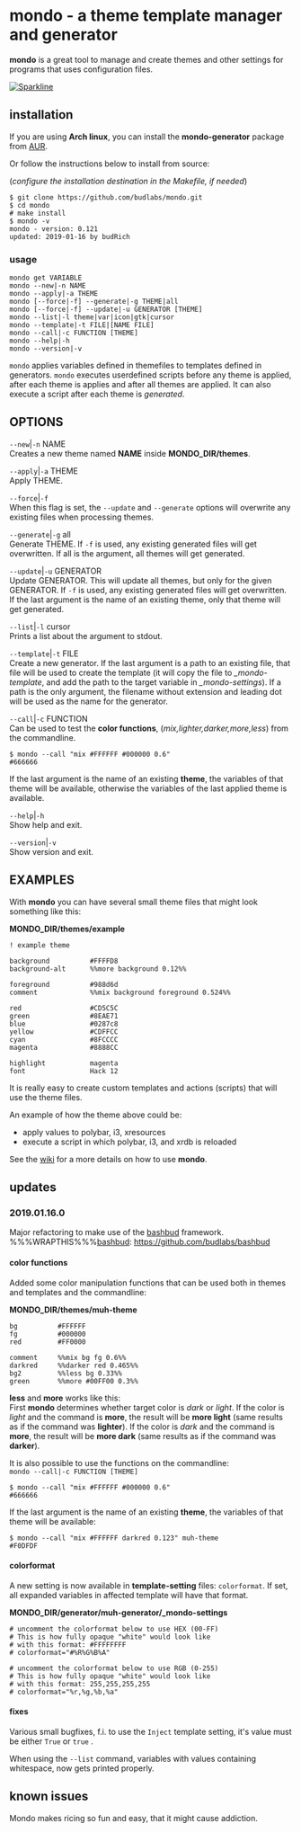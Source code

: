 # mondo - a theme template manager and generator 

**mondo** is a great tool to manage and create themes and
other settings for programs that uses configuration files.


[![Sparkline](https://stars.medv.io/budlabs/mondo.svg)](https://stars.medv.io/budlabs/mondo)


## installation

If you are using **Arch linux**, you can install the
**mondo-generator** package from [AUR].  

Or follow the instructions below to install from source:  

(*configure the installation destination in the Makefile,
if needed*)

``` text
$ git clone https://github.com/budlabs/mondo.git
$ cd mondo
# make install
$ mondo -v
mondo - version: 0.121
updated: 2019-01-16 by budRich
```


### usage

```text
mondo get VARIABLE   
mondo --new|-n NAME  
mondo --apply|-a THEME  
mondo [--force|-f] --generate|-g THEME|all  
mondo [--force|-f] --update|-u GENERATOR [THEME]
mondo --list|-l theme|var|icon|gtk|cursor   
mondo --template|-t FILE|[NAME FILE] 
mondo --call|-c FUNCTION [THEME]
mondo --help|-h  
mondo --version|-v  
```

`mondo` applies variables defined in themefiles to
templates defined in generators. `mondo` executes
userdefined scripts before any theme is applied, after each
theme is applies and after all themes are applied. It can
also execute a script after each theme is *generated*.  


OPTIONS
-------

`--new`|`-n` NAME  
Creates a new theme named **NAME** inside
**MONDO_DIR/themes**.

`--apply`|`-a` THEME  
Apply THEME.

`--force`|`-f`  
When this flag is set,  the `--update` and `--generate`
options will overwrite any existing files when processing
themes.

`--generate`|`-g` all  
Generate THEME. If `-f` is used, any existing generated
files will get overwritten. If all is the argument, all
themes will get generated.  

`--update`|`-u` GENERATOR  
Update GENERATOR. This will update all themes, but only for
the given GENERATOR. If `-f` is used, any existing generated
files will get overwritten. If the last argument is the name
of an existing theme, only that theme will get generated.  

`--list`|`-l` cursor  
Prints a list about the argument to stdout.

`--template`|`-t` FILE  
Create a new generator. If the last argument is a path to
an existing file, that file will be used to create the
template (it will copy the file to *_mondo-template*, and
add the path to the target variable in *_mondo-settings*).
If a path is the only argument, the filename without
extension and leading dot will be used as the name for the
generator.

`--call`|`-c` FUNCTION  
Can be used to test the **color functions**,
(*mix,lighter,darker,more,less*) from the commandline.  

```text
$ mondo --call "mix #FFFFFF #000000 0.6"
#666666
```


If the last argument is the name of an existing **theme**,
the variables of that theme will be available, otherwise the
variables of  the last applied theme is available.  

`--help`|`-h`  
Show help and exit.

`--version`|`-v`  
Show version and exit.

EXAMPLES
--------
With **mondo** you can have several small theme files that
might look something like this:  

**MONDO_DIR/themes/example**
```
! example theme

background          #FFFFD8
background-alt      %%more background 0.12%%

foreground          #988d6d
comment             %%mix background foreground 0.524%%

red                 #CD5C5C
green               #8EAE71
blue                #0287c8
yellow              #CDFFCC
cyan                #8FCCCC
magenta             #8888CC

highlight           magenta
font                Hack 12
```


It is really easy to create custom templates and actions
(scripts) that will use the theme files.  

An example of how the theme above could be:  
* apply values to polybar, i3, xresources
* execute a script in which polybar, i3, and xrdb is reloaded


See the [wiki] for a more details on how to use **mondo**.

## updates

### 2019.01.16.0

Major refactoring to make use of the [bashbud] framework.  %%%WRAPTHIS%%%[bashbud]: https://github.com/budlabs/bashbud


#### color functions


Added some color manipulation functions that can be used
both in themes and templates and the commandline:

**MONDO_DIR/themes/muh-theme**  
```text
bg          #FFFFFF
fg          #000000
red         #FF0000

comment     %%mix bg fg 0.6%%
darkred     %%darker red 0.465%%
bg2         %%less bg 0.33%%
green       %%more #00FF00 0.3%%
```


**less** and **more** works like this:  
First **mondo** determines whether target color is *dark*
or *light*. If the color is *light* and the command is
**more**,  the result will be **more light**  (same results
as if the command was **lighter**). If the color is *dark*
and the command is **more**,  the result will be **more
dark**  (same results as if the command was **darker**).

It is also possible to use the functions on the
commandline:  
`mondo --call|-c FUNCTION [THEME]`  

```text
$ mondo --call "mix #FFFFFF #000000 0.6"
#666666
```


If the last argument is the name of an existing **theme**,
the variables of that theme will be available:  

```text
$ mondo --call "mix #FFFFFF darkred 0.123" muh-theme
#F0DFDF
```



#### colorformat


A new setting is now available in **template-setting**
files: `colorformat`. If set, all expanded variables in
affected template will have that format.

**MONDO_DIR/generator/muh-generator/_mondo-settings**  
```text
# uncomment the colorformat below to use HEX (00-FF)
# This is how fully opaque "white" would look like
# with this format: #FFFFFFFF
# colorformat="#%R%G%B%A"

# uncomment the colorformat below to use RGB (0-255)
# This is how fully opaque "white" would look like
# with this format: 255,255,255,255
# colorformat="%r,%g,%b,%a"
```


#### fixes


Various small bugfixes, f.i. to use the `Inject` template
setting, it's value must be either `True` or `true` .  

When using the `--list` command, variables with values
containing whitespace, now gets printed properly.


## known issues

Mondo makes ricing so fun and easy, that it might cause
addiction.

[wiki]: https://github.com/budlabs/mondo/wiki
[AUR]: https://aur.archlinux.org/packages/mondo-generator/
[bashbud]: https://github.com/budlabs/bashbud




